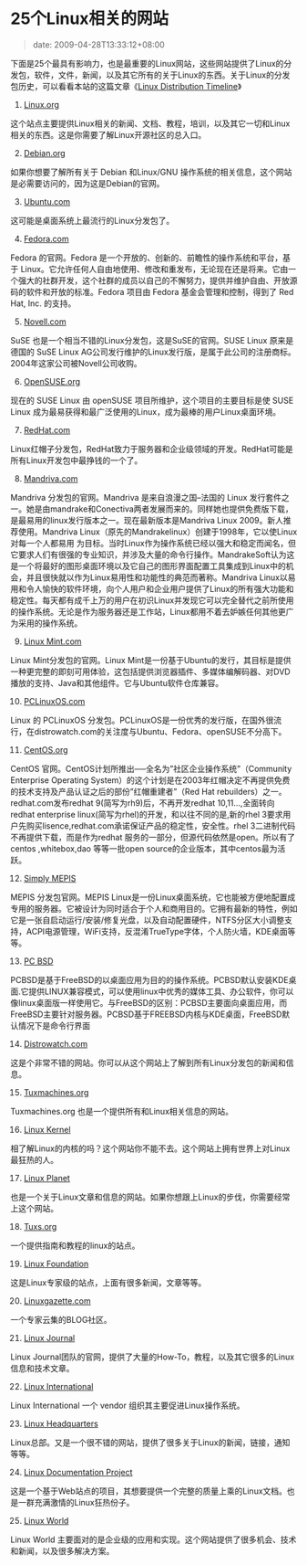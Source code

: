 # 25个Linux相关的网站
>date: 2009-04-28T13:33:12+08:00


下面是25个最具有影响力，也是最重要的Linux网站，这些网站提供了Linux的分发包，软件，文件，新闻，以及其它所有的关于Linux的东西。关于Linux的分发包历史，可以看看本站的这篇文章《[Linux Distribution Timeline](https://coolshell.cn/articles/85.html)》


1. [Linux.org](http://www.linux.org/)


这个站点主要提供Linux相关的新闻、文档、教程，培训，以及其它一切和Linux相关的东西。这是你需要了解Linux开源社区的总入口。


2. [Debian.org](http://www.debian.org/)


如果你想要了解所有关于 Debian 和Linux/GNU 操作系统的相关信息，这个网站是必需要访问的，因为这是Debian的官网。



3. [Ubuntu.com](http://www.ubuntu.com/)


这可能是桌面系统上最流行的Linux分发包了。


4. [Fedora.com](http://www.fedora.com/)


Fedora 的官网。Fedora 是一个开放的、创新的、前瞻性的操作系统和平台，基于 Linux。它允许任何人自由地使用、修改和重发布，无论现在还是将来。它由一个强大的社群开发，这个社群的成员以自己的不懈努力，提供并维护自由、开放源码的软件和开放的标准。Fedora 项目由 Fedora 基金会管理和控制，得到了 Red Hat, Inc. 的支持。


5. [Novell.com](http://www.novell.com/)


SuSE 也是一个相当不错的Linux分发包，这是SuSE的官网。SUSE Linux 原来是德国的 SuSE Linux AG公司发行维护的Linux发行版，是属于此公司的注册商标。2004年这家公司被Novell公司收购。


6. [OpenSUSE.org](http://www.opensuse.org/)


现在的 SUSE Linux 由 openSUSE 项目所维护，这个项目的主要目标是使 SUSE Linux 成为最易获得和最广泛使用的Linux，成为最棒的用户Linux桌面环境。


7. [RedHat.com](http://www.redhat.com/)


Linux红帽子分发包，RedHat致力于服务器和企业级领域的开发。RedHat可能是所有Linux开发包中最挣钱的一个了。


8. [Mandriva.com](http://www.mandriva.com/)


Mandriva 分发包的官网。Mandriva 是来自浪漫之国–法国的 Linux 发行套件之一。她是由mandrake和Conectiva两者发展而来的。同样她也提供免费版下载，是最易用的linux发行版本之一。现在最新版本是Mandriva Linux 2009。新人推荐使用。Mandriva Linux（原先的Mandrakelinux）创建于1998年，它以使Linux对每一个人都易用 为目标。当时Linux作为操作系统已经以强大和稳定而闻名，但它要求人们有很强的专业知识，并涉及大量的命令行操作。MandrakeSoft认为这是一个将最好的图形桌面环境以及它自己的图形界面配置工具集成到Linux中的机会，并且很快就以作为Linux易用性和功能性的典范而著称。Mandriva Linux以易用和令人愉快的软件环境，向个人用户和企业用户提供了Linux的所有强大功能和稳定性。每天都有成千上万的用户在初识Linux并发现它可以完全替代之前所使用的操作系统。无论是作为服务器还是工作站，Linux都用不着去妒嫉任何其他更广为采用的操作系统。


9. [Linux Mint.com](http://www.linuxmint.com/)


Linux Mint分发包的官网。Linux Mint是一份基于Ubuntu的发行，其目标是提供一种更完整的即刻可用体验，这包括提供浏览器插件、多媒体编解码器、对DVD播放的支持、Java和其他组件。它与Ubuntu软件仓库兼容。


10. [PCLinuxOS.com](http://www.pclinuxos.com/)


Linux 的 PCLinuxOS 分发包。PCLinuxOS是一份优秀的发行版，在国外很流行，在distrowatch.com的关注度与Ubuntu、Fedora、openSUSE不分高下。


11. [CentOS.org](http://www.centos.org/)


CentOS 官网。CentOS计划所推出──全名为”社区企业操作系统”（Community Enterprise Operating System）的这个计划是在2003年红帽决定不再提供免费的技术支持及产品认证之后的部份”红帽重建者”（Red Hat rebuilders）之一。redhat.com发布redhat 9(简写为rh9)后，不再开发redhat 10,11…,全面转向redhat enterprise linux(简写为rhel)的开发，和以往不同的是,新的rhel 3要求用户先购买lisence,redhat.com承诺保证产品的稳定性，安全性。rhel 3二进制代码不再提供下载，而是作为redhat 服务的一部分，但源代码依然是open。所以有了centos ,whitebox,dao 等等一批open source的企业版本，其中centos最为活跃。


12. [Simply MEPIS](http://www.mepis.org/)


MEPIS 分发包官网。MEPIS Linux是一份Linux桌面系统，它也能被方便地配置成专用的服务器。它被设计为同时适合于个人和商用目的。它拥有最新的特性，例如它是一张自启动运行/安装/修复光盘，以及自动配置硬件，NTFS分区大小调整支持，ACPI电源管理，WiFi支持，反混淆TrueType字体，个人防火墙，KDE桌面等等。


13. [PC BSD](http://www.pcbsd.org/)


PCBSD是基于FreeBSD的以桌面应用为目的的操作系统。PCBSD默认安装KDE桌面.它提供LINUX兼容模式，可以使用linux中优秀的媒体工具、办公软件，你可以像linux桌面版一样使用它。与FreeBSD的区别：PCBSD主要面向桌面应用，而FreeBSD主要针对服务器。PCBSD基于FREEBSD内核与KDE桌面，FreeBSD默认情况下是命令行界面


14. [Distrowatch.com](http://www.distrowatch.com/)


这是个非常不错的网站。你可以从这个网站上了解到所有Linux分发包的新闻和信息。


15. [Tuxmachines.org](http://tuxmachines.org/)


Tuxmachines.org 也是一个提供所有和Linux相关信息的网站。


16. [Linux Kernel](http://www.kernel.org/)


相了解Linux的内核的吗？这个网站你不能不去。这个网站上拥有世界上对Linux最狂热的人。


17. [Linux Planet](http://www.linuxplanet.com/)


也是一个关于Linux文章和信息的网站。如果你想跟上Linux的步伐，你需要经常上这个网站。


18. [Tuxs.org](http://www.tuxs.org/)


一个提供指南和教程的linux的站点。


19. [Linux Foundation](http://www.linuxfoundation.org/)


这是Linux专家级的站点，上面有很多新闻，文章等等。


20. [Linuxgazette.com](http://linuxgazette.net/)


一个专家云集的BLOG社区。


21. [Linux Journal](http://www.linuxjournal.com/)


Linux Journal团队的官网，提供了大量的How-To，教程，以及其它很多的Linux信息和技术文章。


22. [Linux International](http://www.li.org/)


Linux International 一个 vendor 组织其主要促进Linux操作系统。


23. [Linux Headquarters](http://www.linuxhq.com/)


Linux总部。又是一个很不错的网站，提供了很多关于Linux的新闻，链接，通知等等。


24. [Linux Documentation Project](http://tldp.org/)


这是一个基于Web站点的项目，其想要提供一个完整的质量上乘的Linux文档。也是一群充满激情的Linux狂热份子。


25. [Linux World](http://www.linuxworld.com/)


Linux World 主要面对的是企业级的应用和实现。这个网站提供了很多机会、技术和新闻，以及很多解决方案。



